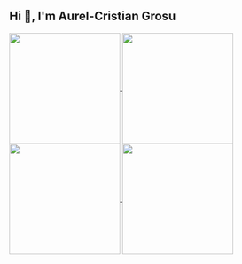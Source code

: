 ## Hi 👋, I'm Aurel-Cristian Grosu

<a href="https://cristiangrosu.de">
  <img height=200 align="center" src="https://github-stats-two-woad.vercel.app/api?username=cristiangrxs&show_icons=true&theme=dracula" />
</a>
<a href="https://cristiangrosu.de">
  <img height=200 align="center" src="https://github-stats-two-woad.vercel.app/api/top-langs/?username=cristiangrxs&card_width=320&theme=dracula" />
</a>

<a href="https://github.com/anuraghazra/github-readme-stats">
  <img height=200 align="center" src="https://github-readme-stats.vercel.app/api?username=anuraghazra" />
</a>
<a href="https://github.com/anuraghazra/convoychat">
  <img height=200 align="center" src="https://github-readme-stats.vercel.app/api/top-langs?username=anuraghazra&layout=compact&langs_count=8&card_width=320" />
</a>
<!--
**cristiangrx/cristiangrx** is a ✨ _special_ ✨ repository because its `README.md` (this file) appears on your GitHub profile.

Here are some ideas to get you started:

- 🔭 I’m currently working on ...
- 🌱 I’m currently learning ...
- 👯 I’m looking to collaborate on ...
- 🤔 I’m looking for help with ...
- 💬 Ask me about ...
- 📫 How to reach me: ...
- 😄 Pronouns: ...
- ⚡ Fun fact: ...
-->
